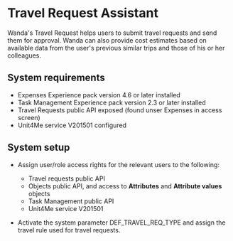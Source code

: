 # Travel Request Assistant

Wanda's Travel Request helps users to submit travel requests and send them for approval. Wanda can also provide cost estimates based on available data from the user's previous similar trips and those of his or her colleagues. 

## System requirements

- Expenses Experience pack version 4.6 or later installed
- Task Management Experience pack version 2.3 or later installed
- Travel Requests public API exposed (found unser Expenses in access screen)
- Unit4Me service V201501 configured 

## System setup 

- Assign user/role access rights for the relevant users to the following:
	- Travel requests public API 
	- Objects public API, and access to **Attributes** and **Attribute values** objects
	- Task Management public API
	- Unit4Me service V201501

- Activate the system parameter DEF\_TRAVEL\_REQ_TYPE and assign the travel rule used for travel requests.

